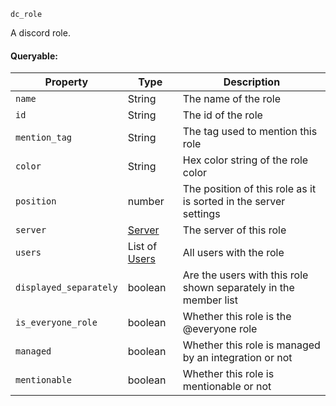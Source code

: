 `dc_role`

A discord role.

#### Queryable:

| Property               | Type                             | Description                                                      |
|------------------------|----------------------------------|------------------------------------------------------------------|
| `name`                 | String                           | The name of the role                                             |
| `id`                   | String                           | The id of the role                                               |
| `mention_tag`          | String                           | The tag used to mention this role                                |
| `color`                | String                           | Hex color string of the role color                               |
| `position`             | number                           | The position of this role as it is sorted in the server settings |
| `server`               | [Server](/values/server.md)      | The server of this role                                          |
| `users`                | List of [Users](/values/user.md) | All users with the role                                          |
| `displayed_separately` | boolean                          | Are the users with this role shown separately in the member list |
| `is_everyone_role`     | boolean                          | Whether this role is the @everyone role                          |
| `managed`              | boolean                          | Whether this role is managed by an integration or not            |
| `mentionable`          | boolean                          | Whether this role is mentionable or not                          |